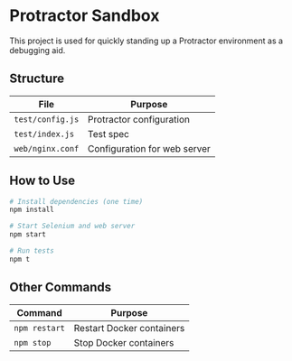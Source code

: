 # Protractor Sandbox

This project is used for quickly standing up a Protractor environment as a debugging aid.

## Structure

| File             | Purpose                      |
| ---------------- | ---------------------------- |
| `test/config.js` | Protractor configuration     |
| `test/index.js`  | Test spec                    |
| `web/nginx.conf` | Configuration for web server |

## How to Use

```bash
# Install dependencies (one time)
npm install

# Start Selenium and web server
npm start

# Run tests
npm t
```

## Other Commands

| Command       | Purpose                   |
| ------------- | ------------------------- |
| `npm restart` | Restart Docker containers |
| `npm stop`    | Stop Docker containers    |
